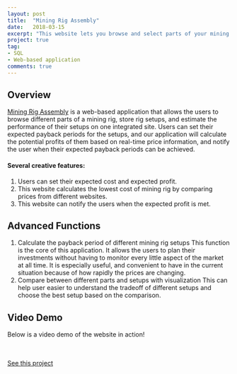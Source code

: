 ```yaml
---
layout: post
title:  "Mining Rig Assembly"
date:   2018-03-15
excerpt: "This website lets you browse and select parts of your mining rigs, store your own rig setups, and estimate their performances."
project: true
tag:
- SQL 
- Web-based application
comments: true
---
```


## Overview

[Mining Rig Assembly](http://rigassembly.web.engr.illinois.edu/index.php) is a web-based application that allows the users to browse different parts of a mining rig, store rig setups, and estimate the performance of their setups on one integrated site. Users can set their expected payback periods for the setups, and our application will calculate the potential profits of them based on real-time price information, and notify the user when their expected payback periods can be achieved.

#### Several creative features:

1. Users can set their expected cost and expected profit.
2. This website calculates the lowest cost of mining rig by comparing prices from different websites.
3. This website can notify the users when the expected profit is met.

## Advanced Functions
1. Calculate the payback period of different mining rig setups
This function is the core of this application. It allows the users to plan their investments without having to monitor every little aspect of the market at all time. It is especially useful, and convenient to have in the current situation because of how rapidly the prices are changing.
2. Compare between different parts and setups with visualization
This can help user easier to understand the tradeoff of different setups and choose the best setup based on the comparison.

## Video Demo

Below is a video demo of the website in action!
<!--<iframe width="560" height="315" src="//www.youtube.com/embed/SU3kYxJmWuQ" frameborder="0"> </iframe>-->
<br><br>
<a align="center" class="btn zoombtn" href="https://github.com/Zhenye-Na/mining-rig-assembly">See this project</a>
